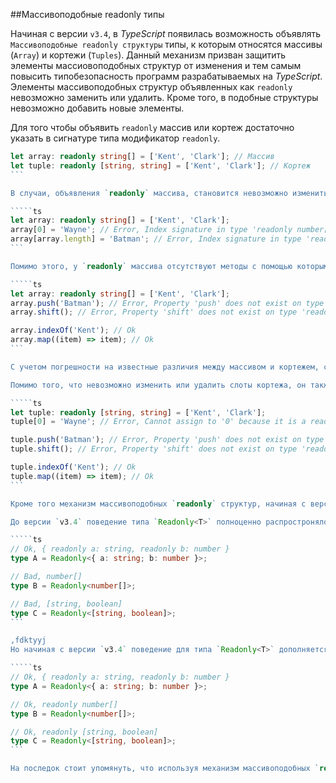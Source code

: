 ##Массивоподобные readonly типы

Начиная с версии `v3.4`, в _TypeScript_ появилась возможность объявлять `Массивоподобные readonly структуры` типы, к которым относятся массивы (`Array`) и кортежи (`Tuples`). Данный механизм призван защитить элементы массиовоподобных структур от изменения и тем самым повысить типобезопасность программ разрабатываемых на _TypeScript_. Элементы массивоподобных структур объявленных как `readonly` невозможно заменить или удалить. Кроме того, в подобные структуры невозможно добавить новые элементы.

Для того чтобы объявить `readonly` массив или кортеж достаточно указать в сигнатуре типа модификатор `readonly`.

`````ts
let array: readonly string[] = ['Kent', 'Clark']; // Массив
let tuple: readonly [string, string] = ['Kent', 'Clark']; // Кортеж
```

В случаи, объявления `readonly` массива, становится невозможно изменить его элементы с помощью индексной сигнатуры (`array[...]`)

`````ts
let array: readonly string[] = ['Kent', 'Clark'];
array[0] = 'Wayne'; // Error, Index signature in type 'readonly number[]' only permits reading.ts(2542)
array[array.length] = 'Batman'; // Error, Index signature in type 'readonly number[]' only permits reading.ts(2542)
```

Помимо этого, у `readonly` массива отсутствуют методы с помощью которым можно изменить элементы массива.

`````ts
let array: readonly string[] = ['Kent', 'Clark'];
array.push('Batman'); // Error, Property 'push' does not exist on type 'readonly number[]'.ts(2339)
array.shift(); // Error, Property 'shift' does not exist on type 'readonly number[]'.ts(2339)

array.indexOf('Kent'); // Ok
array.map((item) => item); // Ok
```

С учетом погрешности на известные различия между массивом и кортежем, справедливо утверждать, что правила для `readonly` массива, справедливы и для `readonly` кортежа.

Помимо того, что невозможно изменить или удалить слоты кортежа, он также теряет признаки массива, которые способны привести кего изменению.

`````ts
let tuple: readonly [string, string] = ['Kent', 'Clark'];
tuple[0] = 'Wayne'; // Error, Cannot assign to '0' because it is a read-only property.ts(2540)

tuple.push('Batman'); // Error, Property 'push' does not exist on type 'readonly [string, string]'.ts(2339)
tuple.shift(); // Error, Property 'shift' does not exist on type 'readonly [string, string]'.ts(2339)

tuple.indexOf('Kent'); // Ok
tuple.map((item) => item); // Ok
```

Кроме того механизм массивоподобных `readonly` структур, начиная с версии _TypeScript_ `v3.4`, повлиял на поведение такого расширенного типа, как `Readonly<T>`.

До версии `v3.4` поведение типа `Readonly<T>` полноценно распростронялось только на объекты.

`````ts
// Ok, { readonly a: string, readonly b: number }
type A = Readonly<{ a: string; b: number }>;

// Bad, number[]
type B = Readonly<number[]>;

// Bad, [string, boolean]
type C = Readonly<[string, boolean]>;
```

,fdktyyj
Но начиная с версии `v3.4` поведение для типа `Readonly<T>` дополняется поведением массивоподобных `readonly` структур.

`````ts
// Ok, { readonly a: string, readonly b: number }
type A = Readonly<{ a: string; b: number }>;

// Ok, readonly number[]
type B = Readonly<number[]>;

// Ok, readonly [string, boolean]
type C = Readonly<[string, boolean]>;
```

На последок стоит упомянуть, что используя механизм массивоподобных `readonly` структур, по своей сути, компилятор расценивает эти структуры, как принадлежащие к интерфейсу добавленному вверсии `v3.4` `ReadonlyArray<T>`,речь о котором пойдет далее.
